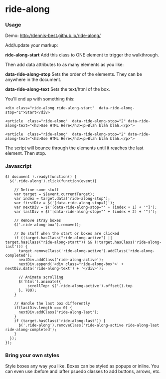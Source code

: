ride-along
==========

### Usage


Demo: 
<http://dennis-best.github.io/ride-along/>

Add/update your markup:

__ride-along-start__ Add this class to ONE element to trigger the walkthrough.

Then add data attributes to as many elements as you like:

__data-ride-along-stop__ Sets the order of the elements. They can be anywhere in the document. 

__data-ride-along-text__ Sets the text/html of the box.

You'll end up with something this:

    <div class="ride-along ride-along-start"  data-ride-along-stop="1">Start</div>

    <article  class="ride-along"  data-ride-along-stop="2" data-ride-along-text="<h3>Use HTML Here</h3><p>Blah blah blah.</p>">

    <article  class="ride-along"  data-ride-along-stop="2" data-ride-along-text="<h3>Use HTML Here</h3><p>Blah blah blah.</p>">

The script will bounce through the elements until it reaches the last element. Then stop.

### Javascript

    $( document ).ready(function() {
      $('.ride-along').click(function(event){

        // Define some stuff
        var target = $(event.currentTarget);
        var index = target.data('ride-along-stop');
        var firstDiv = $('[data-ride-along-stop=1]');
        var nextDiv = $('[data-ride-along-stop="' + (index + 1) + '"]');
        var lastDiv = $('[data-ride-along-stop="' + (index + 2) + '"]');
  
        // Remove stray boxes
        $('.ride-along-box').remove();
  
        // Do stuff when the start or boxes are clicked
        if ((target.hasClass("ride-along-active") || target.hasClass("ride-along-start")) && (!target.hasClass('ride-along-last'))) {
          target.removeClass('ride-along-active').addClass('ride-along-completed');
          nextDiv.addClass('ride-along-active');
          nextDiv.append('<div class="ride-along-box">' + nextDiv.data('ride-along-text') + '</div>');
  
          // Animate scrolling
          $('html').animate({
              scrollTop: $('.ride-along-active').offset().top
          }, 700);
        }
  
        // Handle the last box differently
        if(lastDiv.length === 0) {
          nextDiv.addClass('ride-along-last');
        }
        if (target.hasClass('ride-along-last')) {
          $('.ride-along').removeClass('ride-along-active ride-along-last ride-along-completed');
        }
      });
    });




### Bring your own styles

Style boxes any way you like. Boxes can be styled as popups or inline. You can even use :before and :after psuedo classes to add buttons, arrows, etc.

